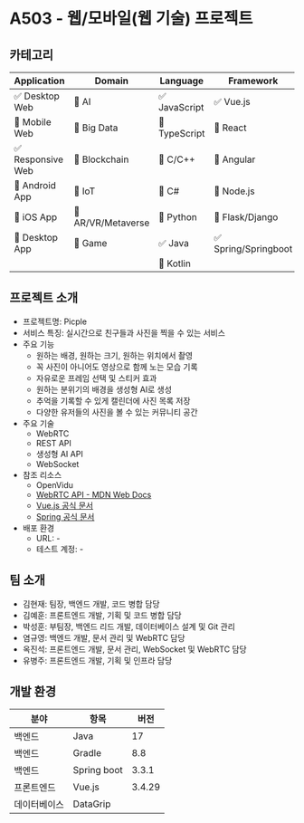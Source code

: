 # A503 - 웹/모바일(웹 기술) 프로젝트

<!-- 필수 항목 -->

## 카테고리

| Application | Domain | Language | Framework |
| ---- | ---- | ---- | ---- |
| :white_check_mark: Desktop Web | :black_square_button: AI | :white_check_mark: JavaScript | :white_check_mark: Vue.js |
| :black_square_button: Mobile Web | :black_square_button: Big Data | :black_square_button: TypeScript | :black_square_button: React |
| :white_check_mark: Responsive Web | :black_square_button: Blockchain | :black_square_button: C/C++ | :black_square_button: Angular |
| :black_square_button: Android App | :black_square_button: IoT | :black_square_button: C# | :black_square_button: Node.js |
| :black_square_button: iOS App | :black_square_button: AR/VR/Metaverse | :black_square_button: Python | :black_square_button: Flask/Django |
| :black_square_button: Desktop App | :black_square_button: Game | :white_check_mark: Java | :white_check_mark: Spring/Springboot |
| | | :black_square_button: Kotlin | |

<!-- 필수 항목 -->

## 프로젝트 소개

* 프로젝트명: Picple
* 서비스 특징: 실시간으로 친구들과 사진을 찍을 수 있는 서비스
* 주요 기능
  - 원하는 배경, 원하는 크기, 원하는 위치에서 촬영
  - 꼭 사진이 아니어도 영상으로 함께 노는 모습 기록
  - 자유로운 프레임 선택 및 스티커 효과
  - 원하는 분위기의 배경을 생성형 AI로 생성
  - 추억을 기록할 수 있게 캘린더에 사진 목록 저장
  - 다양한 유저들의 사진을 볼 수 있는 커뮤니티 공간
* 주요 기술
    - WebRTC
    - REST API
    - 생성형 AI API
    - WebSocket
* 참조 리소스
  - OpenVidu
  - [WebRTC API - MDN Web Docs](https://developer.mozilla.org/en-US/docs/Web/API/WebRTC_API)
  - [Vue.js 공식 문서](https://vuejs.org/guide/introduction.html)
  - [Spring 공식 문서](https://spring.io/projects/spring-framework)
* 배포 환경
    - URL: -
    <!-- 웹 서비스, 랜딩 페이지, 프로젝트 소개 등의 배포 URL 기입 -->
    - 테스트 계정: -
    <!-- 로그인이 필요한 경우, 사용 가능한 테스트 계정(ID/PW) 기입 -->

<!-- 자유 양식 -->

## 팀 소개
* 김현재: 팀장, 백엔드 개발, 코드 병합 담당
* 김예훈: 프론트엔드 개발, 기획 및 코드 병합 담당
* 박성훈: 부팀장, 백엔드 리드 개발, 데이터베이스 설계 및 Git 관리
* 염규영: 백엔드 개발, 문서 관리 및 WebRTC 담당
* 옥진석: 프론트엔드 개발, 문서 관리, WebSocket 및 WebRTC 담당
* 유병주: 프론트엔드 개발, 기획 및 인프라 담당

<!-- 자유 양식 -->

<!-- ## 프로젝트 상세 설명

// 개발 환경, 기술 스택, 시스템 구성도, ERD, 기능 상세 설명 등 -->


## 개발 환경
| 분야 | 항목          | 버전    |
| ---- |-------------|-------|
| 백엔드 | Java        | 17    |
| 백엔드 | Gradle      | 8.8   |
| 백엔드 | Spring boot | 3.3.1 |
| 프론트엔드 | Vue.js      | 3.4.29 |
| 데이터베이스 | DataGrip    |       |